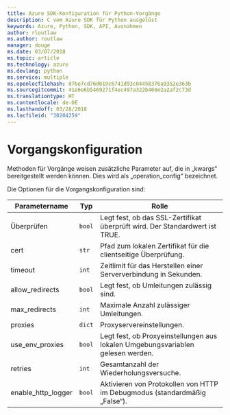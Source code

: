 ```yaml
---
title: Azure SDK-Konfiguration für Python-Vorgänge
description: C vom Azure SDK für Python ausgelöst
keywords: Azure, Python, SDK, API, Ausnahmen
author: rloutlaw
ms.author: routlaw
manager: douge
ms.date: 03/07/2018
ms.topic: article
ms.technology: azure
ms.devlang: python
ms.service: multiple
ms.openlocfilehash: d7be7cd76d019c6741d93c04458376a9352e363b
ms.sourcegitcommit: 41e6e6b5469271f4ec497a322b460e2a2af2c73d
ms.translationtype: HT
ms.contentlocale: de-DE
ms.lasthandoff: 03/28/2018
ms.locfileid: "30204259"
---
```

# <a name="operation-config"></a>Vorgangskonfiguration 

Methoden für Vorgänge weisen zusätzliche Parameter auf, die in „kwargs“ bereitgestellt werden können. Dies wird als „operation_config“ bezeichnet.

Die Optionen für die Vorgangskonfiguration sind:

|Parametername|Typ|Rolle|
|----------------------|------|---------------|
| Überprüfen |`bool`|Legt fest, ob das SSL-Zertifikat überprüft wird. Der Standardwert ist TRUE.|
|  cert |`str`| Pfad zum lokalen Zertifikat für die clientseitige Überprüfung.|
|  timeout |`int`| Zeitlimit für das Herstellen einer Serververbindung in Sekunden.|
|  allow_redirects |`bool` | Legt fest, ob Umleitungen zulässig sind.|
|  max_redirects  |`int`| Maximale Anzahl zulässiger Umleitungen.|
|  proxies  |`dict` |Proxyservereinstellungen.|
|  use_env_proxies |`bool` |Legt fest, ob Proxyeinstellungen aus lokalen Umgebungsvariablen gelesen werden.|
|  retries  |`int` | Gesamtanzahl der Wiederholungsversuche.|
|  enable_http_logger | `bool`| Aktivieren von Protokollen von HTTP im Debugmodus (standardmäßig „False“).|
